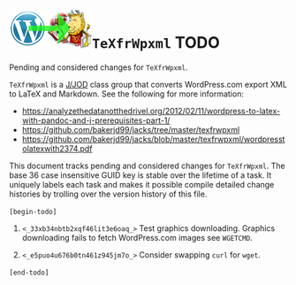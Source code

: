![WP to latex logo](wp2latexlogo.png)`TeXfrWpxml` TODO
======================================================

Pending and considered changes for `TeXfrWpxml`.

`TeXfrWpxml` is a [J/JOD](https://analyzethedatanotthedrivel.org/the-jod-page/) class group that
converts WordPress.com export XML to LaTeX and Markdown. See the following for more information:

* https://analyzethedatanotthedrivel.org/2012/02/11/wordpress-to-latex-with-pandoc-and-j-prerequisites-part-1/
* https://github.com/bakerjd99/jacks/tree/master/texfrwpxml
* https://github.com/bakerjd99/jacks/blob/master/texfrwpxml/wordpresstolatexwith2374.pdf

This document tracks pending and considered changes for `TeXfrWpxml`.
The base 36 case insensitive GUID key is stable over the lifetime of a task. It uniquely
labels each task and makes it possible compile detailed change histories
by trolling over the version history of this file.

`[begin-todo]`

1. `<_33xb34nbtb2xqf46lit3e6oaq_>` Test graphics downloading. Graphics
   downloading fails to fetch WordPress.com images see `WGETCMD`.

2. `<_e5puo4u676b0tn461z945jm7o_>` Consider swapping `curl` for `wget`.

`[end-todo]`